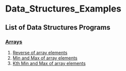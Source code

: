 # Data_Structures_Examples

## List of Data Structures Programs

### **<ins>Arrays</ins>**
1. [Reverse of array elements](src/main/java/com/ds/examples/arrays/ReverseArrayExample.java)
2. [Min and Max of array elements](src/main/java/com/ds/examples/arrays/MinMaxExample.java)
3. [Kth Min and Max of array elements](src/main/java/com/ds/examples/arrays/KthMinMaxExample.java)